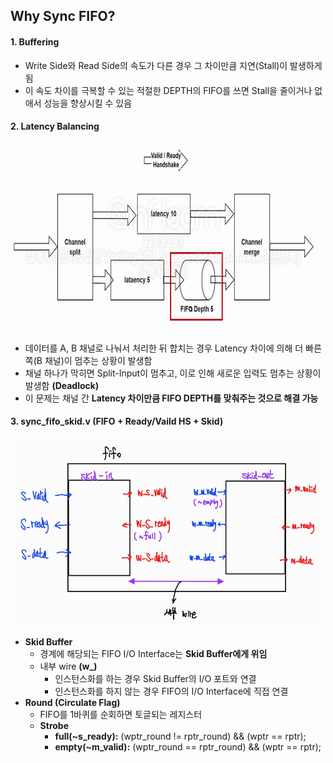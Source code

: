 ## Why Sync FIFO?

#### 1. Buffering

- Write Side와 Read Side의 속도가 다른 경우 그 차이만큼 지연(Stall)이 발생하게 됨
- 이 속도 차이를 극복할 수 있는 적절한 DEPTH의 FIFO를 쓰면 Stall을 줄이거나 없애서 성능을 향상시킬 수 있음

#### 2. Latency Balancing

<img src=img1.png width=500 height=300>
  
- 데이터를 A, B 채널로 나눠서 처리한 뒤 합치는 경우 Latency 차이에 의해 더 빠른 쪽(B 채널)이 멈추는 상황이 발생함
- 채널 하나가 막히면 Split-Input이 멈추고, 이로 인해 새로운 입력도 멈추는 상황이 발생함 **(Deadlock)**
- 이 문제는 채널 간 **Latency 차이만큼 FIFO DEPTH를 맞춰주는 것으로 해결 가능**

#### 3. sync_fifo_skid.v (FIFO + Ready/Vaild HS + Skid)

<img src=img2.jpg width=500 height=300>

- **Skid Buffer**
  - 경계에 해당되는 FIFO I/O Interface는 **Skid Buffer에게 위임**
  - 내부 wire **(w\_)**
    - 인스턴스화를 하는 경우 Skid Buffer의 I/O 포트와 연결
    - 인스턴스화를 하지 않는 경우 FIFO의 I/O Interface에 직접 연결
- **Round (Circulate Flag)**
  - FIFO를 1바퀴를 순회하면 토글되는 레지스터
  - **Strobe**
    - **full(~s_ready):** (wptr_round != rptr_round) && (wptr == rptr);
    - **empty(~m_valid):** (wptr_round == rptr_round) && (wptr == rptr);

